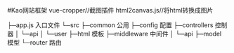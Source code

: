 #Kao网站框架
vue-cropper//截图插件
html2canvas.js//将html转换成图片

├─app.js 入口文件
└─src
    ├─common 公用
    ├─config 配置
    ├─controllers 控制器
    │  └─api
    │      └─user
    ├─html 模板
    ├─middleware 中间件
    │  └─api
    ├─model 模型
    └─router 路由
